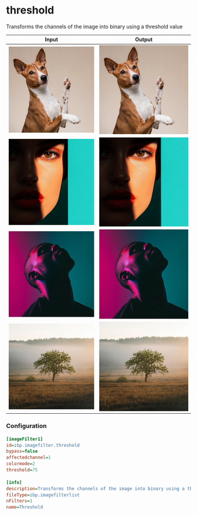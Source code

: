 # threshold

Transforms the channels of the image into binary using a threshold value

| Input | Output |
|--------|--------|
| ![dog](../assets/img_in/dog.jpg) | ![dog_threshold](../assets/img_out/dog_threshold.jpg) |
| ![female](../assets/img_in/female.jpg) | ![female_threshold](../assets/img_out/female_threshold.jpg) |
| ![male](../assets/img_in/male.jpg) | ![male_threshold](../assets/img_out/male_threshold.jpg) |
| ![tree](../assets/img_in/tree.jpg) | ![tree_threshold](../assets/img_out/tree_threshold.jpg) |

### Configuration

```ini
[imageFilter1]
id=ibp.imagefilter.threshold
bypass=false
affectedchannel=1
colormode=2
threshold=75

[info]
description=Transforms the channels of the image into binary using a threshold value
fileType=ibp.imagefilterlist
nFilters=1
name=Threshold


```
